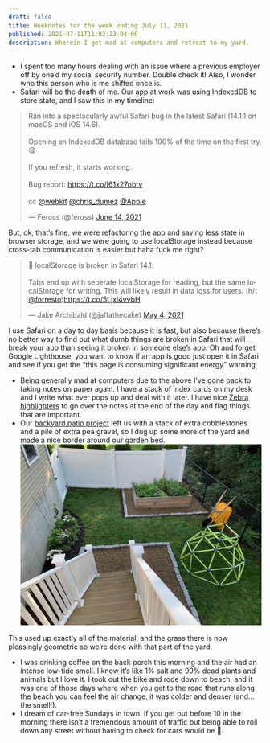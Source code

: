 ```yaml
---
draft: false
title: Weeknotes for the week ending July 11, 2021
published: 2021-07-11T11:02:23-04:00
description: Wherein I get mad at computers and retreat to my yard.
---
```


- I spent too many hours dealing with an issue where a previous employer off by one’d my social security number. Double check it! Also, I wonder who this person who is me shifted once is.
- Safari will be the death of me. Our app at work was using IndexedDB to store state, and I saw this in my timeline: 
<blockquote class="twitter-tweet"><p lang="en" dir="ltr">Ran into a spectacularly awful Safari bug in the latest Safari (14.1.1 on macOS and iOS 14.6).<br/><br/>Opening an IndexedDB database fails 100% of the time on the first try. 😩<br/><br/>If you refresh, it starts working.<br/><br/>Bug report: <a href="https://t.co/I61x27obtv">https://t.co/I61x27obtv</a><br/><br/>cc <a href="https://twitter.com/webkit?ref_src=twsrc%5Etfw">@webkit</a> <a href="https://twitter.com/chris_dumez?ref_src=twsrc%5Etfw">@chris_dumez</a> <a href="https://twitter.com/Apple?ref_src=twsrc%5Etfw">@Apple</a></p>&mdash; Feross (@feross) <a href="https://twitter.com/feross/status/1404568122158313474?ref_src=twsrc%5Etfw">June 14, 2021</a></blockquote> <script async src="https://platform.twitter.com/widgets.js" charset="utf-8"></script>

But, ok, that’s fine, we were refactoring the app and saving less state in browser storage, and we were going to use localStorage instead because cross-tab communication is easier but haha fuck me right?

<blockquote class="twitter-tweet"><p lang="en" dir="ltr">😬 localStorage is broken in Safari 14.1.<br/><br/>Tabs end up with seperate localStorage for reading, but the same localStorage for writing. This will likely result in data loss for users. (h/t <a href="https://twitter.com/forresto?ref_src=twsrc%5Etfw">@forresto</a>)<a href="https://t.co/5Ljxl4vvbH">https://t.co/5Ljxl4vvbH</a></p>&mdash; Jake Archibald (@jaffathecake) <a href="https://twitter.com/jaffathecake/status/1389493762129375232?ref_src=twsrc%5Etfw">May 4, 2021</a></blockquote> <script async src="https://platform.twitter.com/widgets.js" charset="utf-8"></script>

I use Safari on a day to day basis because it is fast, but also because there’s no better way to find out what dumb things are broken in Safari that will break your app than seeing it broken in someone else’s app. Oh and forget Google Lighthouse, you want to know if an app is good just open it in Safari and see if you get the “this page is consuming significant energy” warning.
- Being generally mad at computers due to the above I’ve gone back to taking notes on paper again. I have a stack of index cards on my desk and I write what ever pops up and deal with it later. I have nice [Zebra highlighters](https://www.zebrapen.com/mildliner/) to go over the notes at the end of the day and flag things that are important.
- Our [backyard patio project](https://www.builtwith.coffee/blog-posts/2021/06/weeknotes-for-the-week-ending-june-20) left us with a stack of extra cobblestones and a pile of extra pea gravel, so I dug up some more of the yard and made a nice border around our garden bed.
![Pea gravel and cobblestone border around our garden bed.](../images/2021//garden-bed.jpeg)

This used up exactly all of the material, and the grass there is now pleasingly geometric so we’re done with that part of the yard.
- I was drinking coffee on the back porch this morning and the air had an intense low-tide smell. I know it’s like 1% salt and 99% dead plants and animals but I love it. I took out the bike and rode down to beach, and it was one of those days where when you get to the road that runs along the beach you can feel the air change, it was colder and denser (and… the smell!).
- I dream of car-free Sundays in town. If you get out before 10 in the morning there isn’t a tremendous amount of traffic but being able to roll down any street without having to check for cars would be 💯.